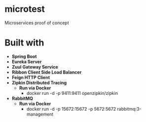 # microtest

Microservices proof of concept

# Built with
- **Spring Boot**
- **Eureka Server**
- **Zuul Gateway Service**
- **Ribbon Client Side Load Balancer**
- **Feign HTTP Client**
- **Zipkin Distributed Tracing**
  - **Run via Docker**
    - docker run -d -p 9411:9411 openzipkin/zipkin
- **RabbitMQ**
  - **Run via Docker**
    - docker run -d -p 15672:15672 -p 5672:5672 rabbitmq:3-management
